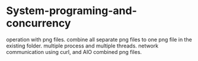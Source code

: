 # System-programing-and-concurrency
operation with png files.
combine all separate png files to one png file in the existing folder.
multiple process and multiple threads.
network communication using curl, and AIO combined png files.
